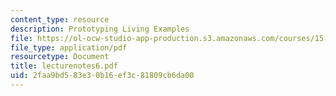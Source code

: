 ```yaml
---
content_type: resource
description: Prototyping Living Examples
file: https://ol-ocw-studio-app-production.s3.amazonaws.com/courses/15-974-leadership-lab-spring-2003/2faa9bd583e30b16ef3c81809cb6da00_lecturenotes6.pdf
file_type: application/pdf
resourcetype: Document
title: lecturenotes6.pdf
uid: 2faa9bd5-83e3-0b16-ef3c-81809cb6da00
---
```

